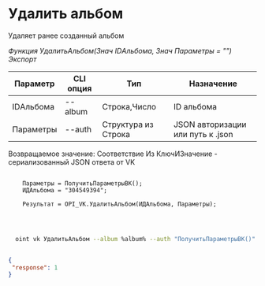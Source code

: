 ﻿---
sidebar_position: 6
---

# Удалить альбом
 Удаляет ранее созданный альбом


*Функция УдалитьАльбом(Знач IDАльбома, Знач Параметры = "") Экспорт*

  | Параметр | CLI опция | Тип | Назначение |
  |-|-|-|-|
  | IDАльбома | --album | Строка,Число | ID альбома |
  | Параметры | --auth | Структура из Строка | JSON авторизации или путь к .json |

  
  Возвращаемое значение:   Соответствие Из КлючИЗначение - сериализованный JSON ответа от VK

```bsl title="Пример кода"
	
    Параметры = ПолучитьПараметрыВК();
    ИДАльбома = "304549394";
    
    Результат = OPI_VK.УдалитьАльбом(ИДАльбома, Параметры);

	
```

```sh title="Пример команды CLI"
    
  oint vk УдалитьАльбом --album %album% --auth "ПолучитьПараметрыВК()"

```


```json title="Результат"

{
 "response": 1
}

```
